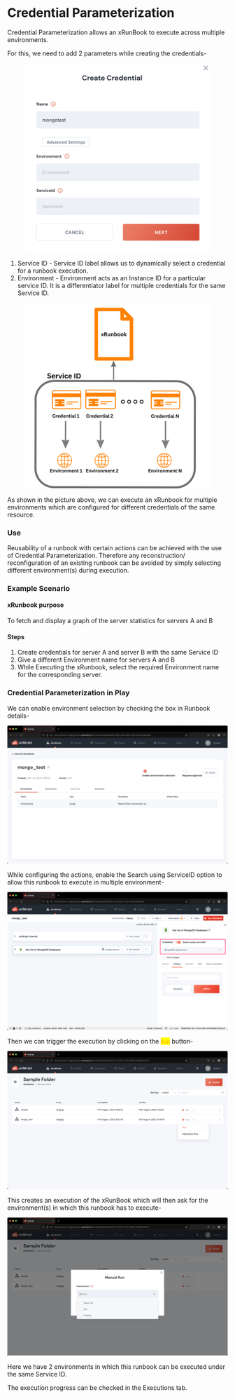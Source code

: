 # Credential Parameterization

Credential Parameterization allows an xRunBook to execute across multiple environments.

For this, we need to add 2 parameters while creating the credentials-

<figure><img src="../../.gitbook/assets/Screenshot 2022-09-14 at 4.41.19 PM.png" alt=""><figcaption></figcaption></figure>

1. Service ID - Service ID label allows us to dynamically select a credential for a runbook execution.
2. Environment - Environment acts as an Instance ID for a particular service ID. It is a differentiator label for multiple credentials for the same Service ID.

<figure><img src="../../.gitbook/assets/Credential 1.png" alt=""><figcaption></figcaption></figure>

As shown in the picture above, we can execute an xRunbook for multiple environments which are configured for different credentials of the same resource.

### Use

Reusability of a runbook with certain actions can be achieved with the use of Credential Parameterization. Therefore any reconstruction/ reconfiguration of an existing runbook can be avoided by simply selecting different environment(s) during execution.

### Example Scenario

#### xRunbook purpose

&#x20;To fetch and display a graph of the server statistics for servers A and B

#### Steps

1. Create credentials for server A and server B with the same Service ID
2. Give a different Environment name for servers A and B
3. While Executing the xRunbook, select the required Environment name for the corresponding server.

### Credential Parameterization in Play

We can enable environment selection by checking the box in Runbook details-

![Check/ Uncheck for Environment Selection](<../../.gitbook/assets/Screenshot 2022-08-17 at 6.29.54 PM.png>)

While configuring the actions, enable the Search using ServiceID option to allow this runbook to execute in multiple environment-

![](<../../.gitbook/assets/56B34840-9814-45EB-B8BE-78D13A3326D8 (2).png>)

Then we can trigger the execution by clicking on the <mark style="color:orange;background-color:yellow;">`Run`</mark> button-

![unSkript can run xRunBooks interactively or non-interactively](<../../.gitbook/assets/Screenshot 2022-08-17 at 6.29.02 PM.png>)

This creates an execution of the xRunBook which will then ask for the environment(s) in which this runbook has to execute-&#x20;

![xRunBooks needs parameters](<../../.gitbook/assets/Screenshot 2022-08-17 at 6.29.28 PM.png>)

Here we have 2 environments in which this runbook can be executed under the same Service ID.&#x20;

The execution progress can be checked in the Executions tab.
